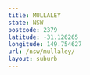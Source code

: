 ```yaml
---
title: MULLALEY
state: NSW
postcode: 2379
latitude: -31.126265
longitude: 149.754627
url: /nsw/mullaley/
layout: suburb
---
```

